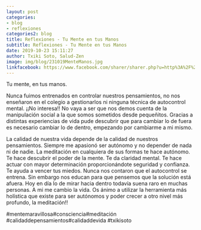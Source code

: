 ```yaml
---
layout: post
categories:
- blog
- reflexiones
categories2: blog
title: Reflexiones - Tu Mente en tus Manos
subtitle: Reflexiones - Tu Mente en tus Manos
date: 2019-10-23 15:11:27
author: Txiki Soto, Salud-Zen
image: img/blog/231019MenteManos.jpg
linkfacebook: https://www.facebook.com/sharer/sharer.php?u=http%3A%2F%2Fwww.salud-zen.com%2Fblog%2Freflexiones%2F2019%2F10%2F23%2Freflexiones-tu-mente-tus-manos.html&amp;src=sdkpreparse
---
```

Tu mente, en tus manos.

Nunca fuimos entrenados en controlar nuestros pensamientos, no nos enseñaron en el colegio a gestionarlos ni ninguna técnica de autocontrol mental. ¡¡No interesa!! No vaya a ser que nos demos cuenta de la manipulación social a la que somos sometidos desde pequeñitos. Gracias a distintas experiencias de vida pude descubrir que para cambiar lo de fuera es necesario cambiar lo de dentro, empezando por cambiarme a mi mismo.


La calidad de nuestra vida depende de la calidad de nuestros pensamientos. Siempre me apasionó ser autónomo y no depender de nada ni de nadie. La meditación en cualquiera de sus formas te hace autónomo. Te hace descubrir el poder de la mente. Te da claridad mental. Te hace actuar con mayor determinación proporcionándote seguridad y confianza. Te ayuda a vencer tus miedos. Nunca nos contaron que el autocontrol se entrena. Sin embargo nos educan para que pensemos que la solución está afuera. Hoy en día lo de mirar hacia dentro todavía suena raro en muchas personas. A mi me cambio la vida. Os ánimo a utilizar la herramienta más holística que existe para ser autónomos y poder crecer a otro nivel más profundo, la meditación!!  

#mentemaravillosa#consciencia#meditación
#calidaddepensamientos#calidaddevida
#txikisoto
